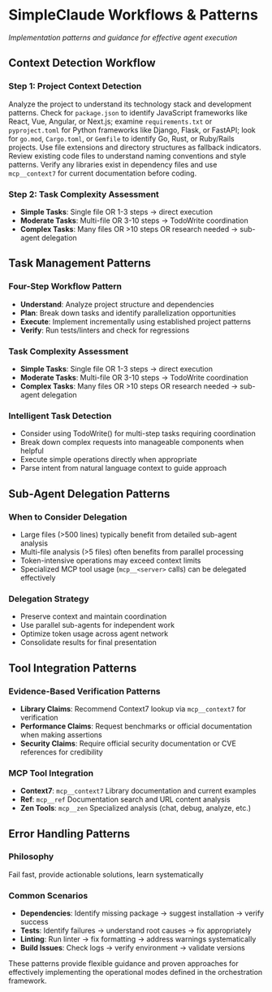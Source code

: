 # SimpleClaude Workflows & Patterns

_Implementation patterns and guidance for effective agent execution_

## Context Detection Workflow

### Step 1: Project Context Detection

Analyze the project to understand its technology stack and development patterns. Check for `package.json` to identify JavaScript frameworks like React, Vue, Angular, or Next.js; examine `requirements.txt` or `pyproject.toml` for Python frameworks like Django, Flask, or FastAPI; look for `go.mod`, `Cargo.toml`, or `Gemfile` to identify Go, Rust, or Ruby/Rails projects. Use file extensions and directory structures as fallback indicators. Review existing code files to understand naming conventions and style patterns. Verify any libraries exist in dependency files and use `mcp__context7` for current documentation before coding.

### Step 2: Task Complexity Assessment

- **Simple Tasks**: Single file OR 1-3 steps → direct execution
- **Moderate Tasks**: Multi-file OR 3-10 steps → TodoWrite coordination
- **Complex Tasks**: Many files OR >10 steps OR research needed → sub-agent delegation

## Task Management Patterns

### Four-Step Workflow Pattern

- **Understand**: Analyze project structure and dependencies
- **Plan**: Break down tasks and identify parallelization opportunities
- **Execute**: Implement incrementally using established project patterns
- **Verify**: Run tests/linters and check for regressions

### Task Complexity Assessment

- **Simple Tasks**: Single file OR 1-3 steps → direct execution
- **Moderate Tasks**: Multi-file OR 3-10 steps → TodoWrite coordination
- **Complex Tasks**: Many files OR >10 steps OR research needed → sub-agent delegation

### Intelligent Task Detection

- Consider using TodoWrite() for multi-step tasks requiring coordination
- Break down complex requests into manageable components when helpful
- Execute simple operations directly when appropriate
- Parse intent from natural language context to guide approach

## Sub-Agent Delegation Patterns

### When to Consider Delegation

- Large files (>500 lines) typically benefit from detailed sub-agent analysis
- Multi-file analysis (>5 files) often benefits from parallel processing
- Token-intensive operations may exceed context limits
- Specialized MCP tool usage (`mcp__<server>` calls) can be delegated effectively

### Delegation Strategy

- Preserve context and maintain coordination
- Use parallel sub-agents for independent work
- Optimize token usage across agent network
- Consolidate results for final presentation

## Tool Integration Patterns

### Evidence-Based Verification Patterns

- **Library Claims**: Recommend Context7 lookup via `mcp__context7` for verification
- **Performance Claims**: Request benchmarks or official documentation when making assertions
- **Security Claims**: Require official security documentation or CVE references for credibility

### MCP Tool Integration

- **Context7**: `mcp__context7` Library documentation and current examples
- **Ref**: `mcp__ref` Documentation search and URL content analysis
- **Zen Tools**: `mcp__zen` Specialized analysis (chat, debug, analyze, etc.)

## Error Handling Patterns

### Philosophy

Fail fast, provide actionable solutions, learn systematically

### Common Scenarios

- **Dependencies**: Identify missing package → suggest installation → verify success
- **Tests**: Identify failures → understand root causes → fix appropriately
- **Linting**: Run linter → fix formatting → address warnings systematically
- **Build Issues**: Check logs → verify environment → validate versions

These patterns provide flexible guidance and proven approaches for effectively implementing the operational modes defined in the orchestration framework.

